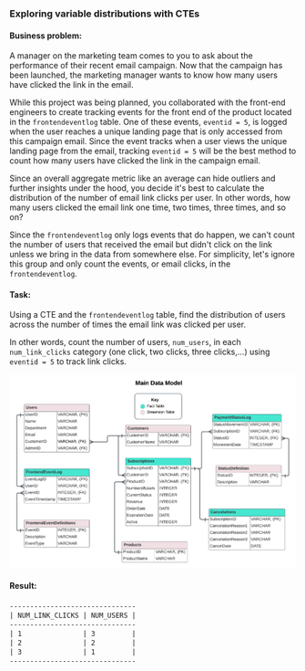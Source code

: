 ### Exploring variable distributions with CTEs 

#### Business problem:
A manager on the marketing team comes to you to ask about the performance of their recent email campaign. Now that the campaign has been launched, the marketing manager wants to know how many users have clicked the link in the email.
 
While this project was being planned, you collaborated with the front-end engineers to create tracking events for the front end of the product located in the `frontendeventlog` table. One of these events, `eventid = 5`, is logged when the user reaches a unique landing page that is only accessed from this campaign email. Since the event tracks when a user views the unique landing page from the email, tracking `eventid = 5` will be the best method to count how many users have clicked the link in the campaign email.
 
Since an overall aggregate metric like an average can hide outliers and further insights under the hood, you decide it's best to calculate the distribution of the number of email link clicks per user. In other words, how many users clicked the email link one time, two times, three times, and so on?
 
Since the `frontendeventlog` only logs events that do happen, we can't count the number of users that received the email but didn't click on the link unless we bring in the data from somewhere else. For simplicity, let's ignore this group and only count the events, or email clicks, in the `frontendeventlog`.
 
#### Task: 
Using a CTE and the `frontendeventlog` table, find the distribution of users across the number of times the email link was clicked per user. 
 
In other words, count the number of users, `num_users`, in each `num_link_clicks` category (one click, two clicks, three clicks,...) using `eventid = 5` to track link clicks.

![datamodel](main-data-model.png)

#### Result:
```
-------------------------------
| NUM_LINK_CLICKS | NUM_USERS |
-------------------------------
| 1               | 3         |
| 2               | 2         |
| 3               | 1         |
-------------------------------
```
